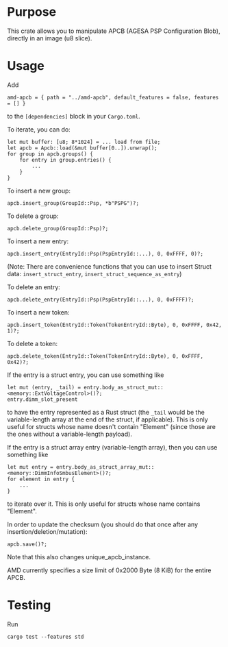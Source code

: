 # Purpose

This crate allows you to manipulate APCB (AGESA PSP Configuration Blob), directly in an image (u8 slice).

# Usage

Add

    amd-apcb = { path = "../amd-apcb", default_features = false, features = [] }

to the `[dependencies]` block in your `Cargo.toml`.

To iterate, you can do:

    let mut buffer: [u8; 8*1024] = ... load from file;
    let apcb = Apcb::load(&mut buffer[0..]).unwrap();
    for group in apcb.groups() {
        for entry in group.entries() {
            ...
        }
    }

To insert a new group:

    apcb.insert_group(GroupId::Psp, *b"PSPG")?;

To delete a group:

    apcb.delete_group(GroupId::Psp)?;

To insert a new entry:

    apcb.insert_entry(EntryId::Psp(PspEntryId::...), 0, 0xFFFF, 0)?;

(Note: There are convenience functions that you can use to insert Struct data: `insert_struct_entry`, `insert_struct_sequence_as_entry`)

To delete an entry:

    apcb.delete_entry(EntryId::Psp(PspEntryId::...), 0, 0xFFFF)?;

To insert a new token:

    apcb.insert_token(EntryId::Token(TokenEntryId::Byte), 0, 0xFFFF, 0x42, 1)?;

To delete a token:

    apcb.delete_token(EntryId::Token(TokenEntryId::Byte), 0, 0xFFFF, 0x42)?;

If the entry is a struct entry, you can use something like

    let mut (entry, _tail) = entry.body_as_struct_mut::<memory::ExtVoltageControl>()?;
    entry.dimm_slot_present

to have the entry represented as a Rust struct (the `_tail` would be the variable-length array at the end of the struct, if applicable).  This is only useful for structs whose name doesn't contain "Element" (since those are the ones without a variable-length payload).

If the entry is a struct array entry (variable-length array), then you can use something like

    let mut entry = entry.body_as_struct_array_mut::<memory::DimmInfoSmbusElement>()?;
    for element in entry {
        ...
    }

to iterate over it.  This is only useful for structs whose name contains "Element".

In order to update the checksum (you should do that once after any insertion/deletion/mutation):

    apcb.save()?;

Note that this also changes unique_apcb_instance.

AMD currently specifies a size limit of 0x2000 Byte (8 KiB) for the entire APCB.

# Testing

Run

    cargo test --features std
